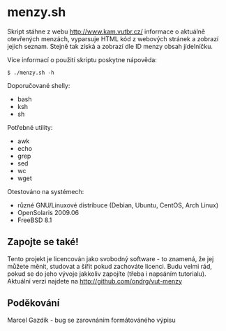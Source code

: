 menzy.sh
========

Skript stáhne z webu http://www.kam.vutbr.cz/ informace o aktuálně otevřených
menzách, vyparsuje HTML kód z webových stránek a zobrazí jejich seznam.
Stejně tak získá a zobrazí dle ID menzy obsah jídelníčku.

Více informací o použití skriptu poskytne nápověda:

`$ ./menzy.sh -h`


Doporučované shelly:

- bash
- ksh
- sh

Potřebné utility:

- awk
- echo
- grep
- sed
- wc
- wget

Otestováno na systémech:

- různé GNU/Linuxové distribuce (Debian, Ubuntu, CentOS, Arch Linux)
- OpenSolaris 2009.06
- FreeBSD 8.1


Zapojte se také!
----------------

Tento projekt je licencován jako svobodný software - to znamená, že jej můžete
měnit, studovat a šířit pokud zachováte licenci. Budu velmi rád, pokud se do
jeho vývoje jakkoliv zapojíte (třeba i napsáním tutorialu).
Aktuální verzi najdete na http://github.com/ondrg/vut-menzy


Poděkování
----------

Marcel Gazdík - bug se zarovnáním formátováného výpisu

